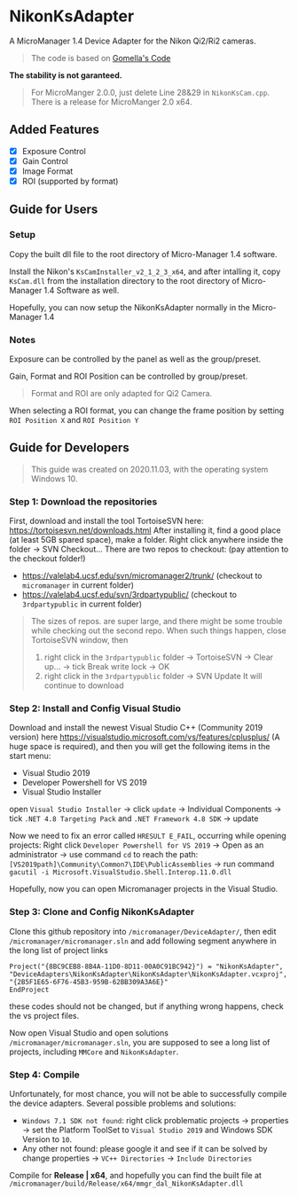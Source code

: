 # NikonKsAdapter

A MicroManager 1.4 Device Adapter for the Nikon Qi2/Ri2 cameras.

> The code is based on [Gomella's Code](https://github.com/andrewgomella/NikonKsAdapter)

**The stability is not garanteed.**

> For MicroManger 2.0.0, just delete Line 28&29 in `NikonKsCam.cpp`. There is a release for MicroManger 2.0 x64.

## Added Features

- [x] Exposure Control
- [x] Gain Control
- [x] Image Format
- [x] ROI (supported by format)

## Guide for Users

### Setup

Copy the built dll file to the root directory of Micro-Manager 1.4 software.

Install the Nikon's `KsCamInstaller_v2_1_2_3_x64`, and after intalling it, copy `KsCam.dll` from the installation directory to the root directory of Micro-Manager 1.4 Software as well.

Hopefully, you can now setup the NikonKsAdapter normally in the Micro-Manager 1.4

### Notes

Exposure can be controlled by the panel as well as the group/preset.

Gain, Format and ROI Position can be controlled by group/preset.

> Format and ROI are only adapted for Qi2 Camera.

When selecting a ROI format, you can change the frame position by setting `ROI Position X` and `ROI Position Y`

## Guide for Developers

> This guide was created on 2020.11.03, with the operating system Windows 10.

### Step 1: Download the repositories

First, download and install the tool TortoiseSVN here: <https://tortoisesvn.net/downloads.html>
After installing it, find a good place (at least 5GB spared space), make a folder.
Right click anywhere inside the folder -> SVN Checkout...
There are two repos to checkout: (pay attention to the checkout folder!)
- https://valelab4.ucsf.edu/svn/micromanager2/trunk/ (checkout to `micromanager` in
current folder)
- https://valelab4.ucsf.edu/svn/3rdpartypublic/ (checkout to `3rdpartypublic` in current
folder)
> The sizes of repos. are super large, and there might be some trouble while checking out the second
repo. When such things happen, close TortoiseSVN window, then
> 1. right click in the `3rdpartypublic` folder -> TortoiseSVN -> Clear up... -> tick Break write lock -> OK
> 2. right click in the `3rdpartypublic` folder -> SVN Update
> It will continue to download

### Step 2: Install and Config Visual Studio

Download and install the newest Visual Studio C++ (Community 2019 version) here <https://visualstudio.microsoft.com/vs/features/cplusplus/> (A huge space is required), and then you will get the following items in the start menu:
- Visual Studio 2019
- Developer Powershell for VS 2019
- Visual Studio Installer

open `Visual Studio Installer` -> click `update` -> Individual Components -> tick `.NET 4.8 Targeting Pack` and `.NET Framework 4.8 SDK` -> update

Now we need to fix an error called `HRESULT E_FAIL`, occurring while opening projects: Right click `Developer Powershell for VS 2019` -> Open as an administrator -> use command `cd` to reach
the path: `[VS2019path]\Community\Common7\IDE\PublicAssemblies` -> run command
`gacutil -i Microsoft.VisualStudio.Shell.Interop.11.0.dll` 

Hopefully, now you can open Micromanager projects in the Visual Studio.

### Step 3: Clone and Config NikonKsAdapter

Clone this github repository into `/micromanager/DeviceAdapter/`, then edit `/micromanager/micromanager.sln` and add following segment anywhere in the long list of project links
```
Project("{8BC9CEB8-8B4A-11D0-8D11-00A0C91BC942}") = "NikonKsAdapter", "DeviceAdapters\NikonKsAdapter\NikonKsAdapter\NikonKsAdapter.vcxproj", "{2B5F1E65-6F76-45B3-959B-62BB309A3A6E}"
EndProject
```
these codes should not be changed, but if anything wrong happens, check the vs project files.

Now open Visual Studio and open solutions `/micromanager/micromanager.sln`, you are supposed to see a long list of projects, including `MMCore` and `NikonKsAdapter`.

### Step 4: Compile

Unfortunately, for most chance, you will not be able to successfully compile the device adapters. Several possible problems and solutions:
- `Windows 7.1 SDK not found`: right click problematic projects -> properties -> set the Platform ToolSet to `Visual Studio 2019` and Windows SDK Version to `10`.
- Any other not found: please google it and see if it can be solved by change properties -> `VC++ Directories` -> `Include Directories`

Compile for **Release | x64**, and hopefully you can find the built file at `/micromanager/build/Release/x64/mmgr_dal_NikonKsAdapter.dll`
